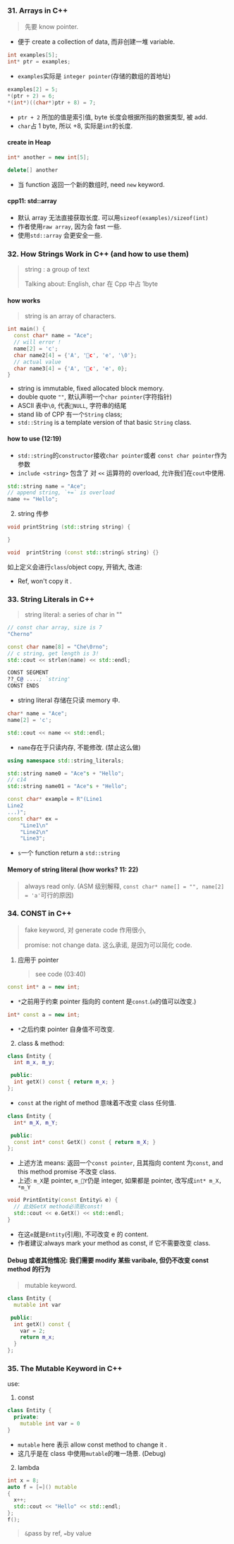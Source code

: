 ### 31. Arrays in C++

> 先要 know pointer.

* 便于 create a collection of data, 而非创建一堆 variable.

```cpp
int examples[5];
int* ptr = examples;
```

* `examples`实际是 `integer pointer`(存储的数组的首地址)

```cpp
examples[2] = 5;
*(ptr + 2) = 6;
*(int*)((char*)ptr + 8) = 7;
```

* `ptr + 2` 所加的值是索引值, byte 长度会根据所指的数据类型, 被 add.
* `char`占 1 byte, 所以 +8, 实际是`int`的长度.

#### create in Heap

```cpp
int* another = new int[5];

delete[] another
```

* 当 function 返回一个新的数组时, need `new` keyword.

#### cpp11: std::array

* 默认 array 无法直接获取长度. 可以用`sizeof(examples)/sizeof(int)`
* 作者使用`raw array`, 因为会 fast 一些.
* 使用`std::array` 会更安全一些.

### 32. How Strings Work in C++ (and how to use them)

> string : a group of text
>
> Talking about: English, char 在 Cpp 中占 1byte

#### how works

> string is an array of characters.

```cpp
int main() {
  const char* name = "Ace";  
  // will error !
  name[2] = 'c';
  char name2[4] = {'A', 'c', 'e', '\0'};
  // actual value
  char name3[4] = {'A', 'c', 'e', 0};
}
```

* string is immutable, fixed allocated block memory.
* double quote `""`, 默认声明一个`char pointer`(字符指针)
* ASCII 表中`\0`, 代表`NULL`, 字符串的结尾
* stand lib of CPP 有一个`String` class;
* `std::String` is a template version of that basic `String` class.

#### how to use (12:19)

* `std::string`的`constructor`接收`char pointer`或者 `const char pointer`作为参数
* `include <string>` 包含了 对 `<<` 运算符的 overload, 允许我们在`cout`中使用.

```cpp
std::string name = "Ace";
// append string, `+=` is overload
name += "Hello";
```

2.  string 传参

```cpp
void printString (std::string string) {

}

void  printString (const std::string& string) {}
```

如上定义会进行`class`/object copy, 开销大, 改进:

* Ref, won't copy it .

### 33. String Literals in C++

> string literal: a series of char in ""

```cpp
// const char array, size is 7
"Cherno"

const char name[8] = "Che\0rno";
// c string, get length is 3!
std::cout << strlen(name) << std::endl;
```

```asm
CONST SEGMENT
??_C@ ....; `string'
CONST ENDS
```

* string literal 存储在只读 memory 中.

```cpp
char* name = "Ace";
name[2] = 'c';

std::cout << name << std::endl;
```

* `name`存在于只读内存, 不能修改. (禁止这么做)

```cpp
using namespace std::string_literals;

std::string name0 = "Ace"s + "Hello";
// c14
std::string name01 = "Ace"s + "Hello";

const char* example = R"(Line1
Line2
...)";
const char* ex =
    "Line1\n"
    "Line2\n"
    "Line3";
```

* `s`一个 function return a `std::string`

#### Memory of string literal (how works? 11: 22)

> always read only. (ASM 级别解释, `const char* name[] = "", name[2] = 'a'`可行的原因)

### 34. CONST in C++

> fake keyword, 对 generate code 作用很小,
>
> promise: not change data. 这么承诺, 是因为可以简化 code.

1.  应用于 pointer
    > see code (03:40)

```cpp
const int* a = new int;
```

* `*`之前用于约束 pointer 指向的 content 是`const`.(`a`的值可以改变.)

```cpp
int* const a = new int;
```

* `*`之后约束 pointer 自身值不可改变.

2.  class & method:

```cpp
class Entity {
  int m_x, m_y;

 public:
  int getX() const { return m_x; }
};
```

* `const` at the right of method 意味着不改变 class 任何值.

```cpp
class Entity {
  int* m_X, m_Y;

 public:
  const int* const GetX() const { return m_X; }
};
```

* 上述方法 means: 返回一个`const pointer`, 且其指向 content 为`const`, and this method promise 不改变 class.
* 上述: `m_X`是 pointer, `m_Y`仍是 integer, 如果都是 pointer, 改写成`int* m_X, *m_Y`

```cpp
void PrintEntity(const Entity& e) {
  // 此处GetX method必须是const!
  std::cout << e.GetX() << std::endl;
}
```

* 在这`e`就是`Entity`(引用), 不可改变 e 的 content.
* 作者建议:always mark your method as const, if 它不需要改变 class.

#### Debug 或者其他情况: 我们需要 modify 某些 varibale, 但仍不改变 const method 的行为

> mutable keyword.

```cpp
class Entity {
  mutable int var

 public:
  int getX() const {
    var = 2;
    return m_x;
  }
};
```

### 35. The Mutable Keyword in C++

use:

1.  const

```cpp
class Entity {
  private:
    mutable int var = 0
}
```

* `mutable` here 表示 allow const method to change it .
* 这几乎是在 class 中使用`mutable`的唯一场景. (Debug)

2.  lambda

```cpp
int x = 8;
auto f = [=]() mutable
{
  x++;
  std::cout << "Hello" << std::endl;
};
f();
```

> `&`pass by ref, `=`by value
